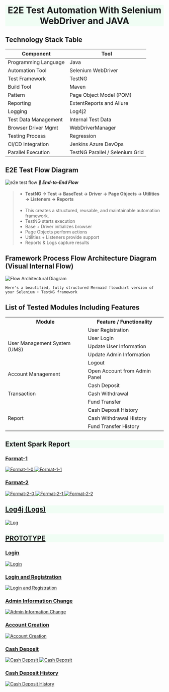 <h1 align="center" style="text-decoration: none;  background-color: #F0FDF4;">E2E Test Automation With Selenium WebDriver and JAVA</h1>


## Technology Stack Table 

| **Component**        | **Tool**                        |
|----------------------|---------------------------------|
| Programming Language | Java                            |
| Automation Tool      | Selenium WebDriver              |
| Test Framework       | TestNG                          |
| Build Tool           | Maven                           |
| Pattern              | Page Object Model (POM)         |
| Reporting            | ExtentReports and Allure        |
| Logging              | Log4j2                          |
| Test Data Management | Internal Test Data              |
| Browser Driver Mgmt  | WebDriverManager                |
| Testing Process      | Regression                      |
| CI/CD Integration    | Jenkins  Azure DevOps           |
| Parallel Execution   | TestNG Parallel / Selenium Grid |


## E2E Test Flow Diagram
![e2e test flow](src/main/resources/images/e2e-single-test-flow.png)
**_🔁 End-to-End Flow_**
> - #### **TestNG → Test → BaseTest → Driver → Page Objects → Utilities → Listeners → Reports** <br>
>  - This creates a structured, reusable, and maintainable automation framework.
>  - TestNG starts execution 
>  - Base + Driver initializes browser 
>  - Page Objects perform actions 
>  - Utilities + Listeners provide support 
>  - Reports & Logs capture results



## Framework Process Flow Architecture Diagram (Visual Internal Flow)
![Flow Architectural Diagram](src/main/resources/images/architect-flow.png)

    Here's a beautified, fully structured Mermaid flowchart version of your Selenium + TestNG framework


## List of Tested Modules Including Features

<!DOCTYPE html>
<html>
<head>

</head>
<body>


<table>
  <tr>
    <th>Module</th>
    <th>Feature / Functionality</th>
  </tr>
  <tr>
    <td rowspan="5">User Management System (UMS)</td>
    <td>User Registration</td>
  </tr>
  <tr><td>User Login</td></tr>
  <tr><td>Update User Information</td></tr>
  <tr><td>Update Admin Information</td></tr>
  <tr><td>Logout</td></tr>
  <tr>
    <td>Account Management</td>
    <td>Open Account from Admin Panel</td>
  </tr>
  <tr>
    <td rowspan="3">Transaction</td>
    <td>Cash Deposit</td>
  </tr>
  <tr><td>Cash Withdrawal</td></tr>
  <tr><td>Fund Transfer</td></tr>
  <tr>
    <td rowspan="3">Report</td>
    <td>Cash Deposit History</td>
  </tr>
  <tr><td>Cash Withdrawal History</td></tr>
  <tr><td>Fund Transfer History</td></tr>
</table>

</body>
</html>


## <p style="background-color: #F0FDF4;"> Extent Spark Report <p/>
### <u> Format-1 <u/>
![Format-1-0](src/main/resources/images/Screenshot-Format1-0.png)
![Format-1-1](src/main/resources/images/Screenshot-Format1-1.png)
### <u> Format-2 <u/>
![Format-2-0](src/main/resources/images/Screenshot-Format2-0.png)
![Format-2-1](src/main/resources/images/Screenshot-Format2-1.png)
![Format-2-2](src/main/resources/images/Screenshot-Format2-2.png)


## <p style="background-color: #F0FDF4;"> Log4j (Logs) <p/>
![Log](src/main/resources/images/logger-1.png)

## <p style="background-color: #F0FDF4;"> PROTOTYPE <p/>
### Login
![Login](src/main/resources/images/1.png)

### Login and Registration
![Login and Registration](src/main/resources/images/2.png)

### Admin Information Change
![Admin Information Change](src/main/resources/images/3.png)

### Account Creation
![Account Creation](src/main/resources/images/4.png)

### Cash Deposit
![Cash Deposit](src/main/resources/images/6.png)
![Cash Deposit](src/main/resources/images/7.png)

### Cash Deposit History
![Cash Deposit History](src/main/resources/images/8.png)